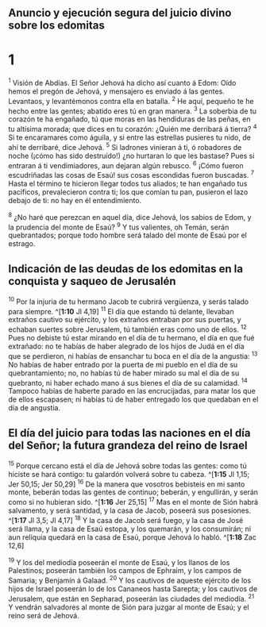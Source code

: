 ## Anuncio y ejecución segura del juicio divino sobre los edomitas
# 1 
<sup>1</sup> Visión de Abdías. El Señor Jehová ha dicho así cuanto á Edom: Oído hemos el pregón de Jehová, y mensajero es enviado á las gentes. Levantaos, y levantémonos contra ella en batalla. <sup>2</sup> He aquí, pequeño te he hecho entre las gentes; abatido eres tú en gran manera. <sup>3</sup> La soberbia de tu corazón te ha engañado, tú que moras en las hendiduras de las peñas, en tu altísima morada; que dices en tu corazón: ¿Quién me derribará á tierra? <sup>4</sup> Si te encaramares como águila, y si entre las estrellas pusieres tu nido, de ahí te derribaré, dice Jehová. <sup>5</sup> Si ladrones vinieran á ti, ó robadores de noche (¡cómo has sido destruído!) ¿no hurtaran lo que les bastase? Pues si entraran á ti vendimiadores, aun dejaran algún rebusco. <sup>6</sup> ¡Cómo fueron escudriñadas las cosas de Esaú! sus cosas escondidas fueron buscadas. <sup>7</sup> Hasta el término te hicieron llegar todos tus aliados; te han engañado tus pacíficos, prevalecieron contra ti; los que comían tu pan, pusieron el lazo debajo de ti: no hay en él entendimiento. 


<sup>8</sup> ¿No haré que perezcan en aquel día, dice Jehová, los sabios de Edom, y la prudencia del monte de Esaú? <sup>9</sup> Y tus valientes, oh Temán, serán quebrantados; porque todo hombre será talado del monte de Esaú por el estrago. 



## Indicación de las deudas de los edomitas en la conquista y saqueo de Jerusalén
<sup>10</sup> Por la injuria de tu hermano Jacob te cubrirá vergüenza, y serás talado para siempre. ^[**1:10** Jl 4,19] <sup>11</sup> El día que estando tú delante, llevaban extraños cautivo su ejército, y los extraños entraban por sus puertas, y echaban suertes sobre Jerusalem, tú también eras como uno de ellos. <sup>12</sup> Pues no debiste tú estar mirando en el día de tu hermano, el día en que fué extrañado: no te habías de haber alegrado de los hijos de Judá en el día que se perdieron, ni habías de ensanchar tu boca en el día de la angustia: <sup>13</sup> No habías de haber entrado por la puerta de mi pueblo en el día de su quebrantamiento; no, no habías tú de haber mirado su mal el día de su quebranto, ni haber echado mano á sus bienes el día de su calamidad. <sup>14</sup> Tampoco habías de haberte parado en las encrucijadas, para matar los que de ellos escapasen; ni habías tú de haber entregado los que quedaban en el día de angustia. 




## El día del juicio para todas las naciones en el día del Señor; la futura grandeza del reino de Israel
<sup>15</sup> Porque cercano está el día de Jehová sobre todas las gentes: como tú hiciste se hará contigo: tu galardón volverá sobre tu cabeza. ^[**1:15** Jl 1,15; Jer 50,15; Jer 50,29] <sup>16</sup> De la manera que vosotros bebisteis en mi santo monte, beberán todas las gentes de continuo; beberán, y engullirán, y serán como si no hubieran sido. ^[**1:16** Jer 25,15] <sup>17</sup> Mas en el monte de Sión habrá salvamento, y será santidad, y la casa de Jacob, poseerá sus posesiones. ^[**1:17** Jl 3,5; Jl 4,17] <sup>18</sup> Y la casa de Jacob será fuego, y la casa de José será llama, y la casa de Esaú estopa, y los quemarán, y los consumirán; ni aun reliquia quedará en la casa de Esaú, porque Jehová lo habló. 
^[**1:18** Zac 12,6] 
   

<sup>19</sup> Y los del mediodía poseerán el monte de Esaú, y los llanos de los Palestinos; poseerán también los campos de Ephraim, y los campos de Samaria; y Benjamín á Galaad. <sup>20</sup> Y los cautivos de aqueste ejército de los hijos de Israel poseerán lo de los Cananeos hasta Sarepta; y los cautivos de Jerusalem, que están en Sepharad, poseerán las ciudades del mediodía. <sup>21</sup> Y vendrán salvadores al monte de Sión para juzgar al monte de Esaú; y el reino será de Jehová. 
